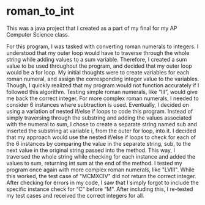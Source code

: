 # roman_to_int
This was a java project that I created as a part of my final for my AP Computer Science class.

For this program, I was tasked with converting roman numerals to integers. I understood that my outer loop would have to traverse through the whole string while adding values to a sum variable. Therefore, I created a sum value to be used throughout the program, and decided that my outer loop would be a for loop. My initial thoughts were to create variables for each roman numeral, and assign the corresponding integer value to the variables. Though, I quickly realized that my program would not function accurately if I followed this algorithm. Testing simple roman numerals, like “III”, would give me back the correct integer. For more complex roman numerals, I needed to consider 6 instances where subtraction is used. Eventually, I decided on using a variation of nested if/else if loops to code this program. Instead of simply traversing through the substring and adding the values associated with the numeral to sum, I chose to create a separate string named sub and inserted the substring at variable i, from the outer for loop, into it. I decided that my approach would use the nested if/else if loops to check for each of the 6 instances by comparing the value in the separate string, sub, to the next value in the original string passed into the method. This way, I traversed the whole string while checking for each instance and added the values to sum, returning int sum at the end of the method. I tested my program once again with more complex roman numerals, like  "LVIII". While this worked, the test case of "MCMXCIV" did not return the correct integer. After checking for errors in my code, I saw that I simply forgot to include the specific instance check for “C” before “M”. After including this, I re-tested my test cases and received the correct integers for all. 

